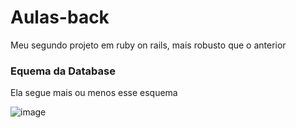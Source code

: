 <h1>Aulas-back</h1>
<p>Meu segundo projeto em ruby on rails, mais robusto que o anterior</p>
<h3>Equema da Database</h3>
<p>Ela segue mais ou menos esse esquema</p>

![image](https://github.com/AlgumCorrupto/aulas-back/assets/112904295/51977dec-f197-4364-8f42-386d62b42aa4)

